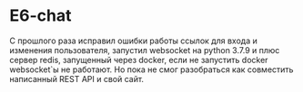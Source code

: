 # E6-chat
С прошлого раза исправил ошибки работы ссылок для входа и изменения пользователя, запустил websocket на python 3.7.9 и плюс сервер redis, запущенный через docker, если не запустить docker websocket`ы не работают.
Но пока не смог разобраться как совместить написанный REST API и свой сайт.
